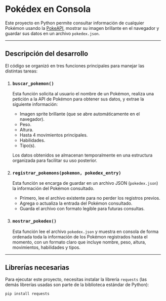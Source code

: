 # Pokédex en Consola

Este proyecto en Python permite consultar información de cualquier Pokémon usando la [PokeAPI](https://pokeapi.co/), mostrar su imagen brillante en el navegador y guardar sus datos en un archivo `pokedex.json`.

---

## Descripción del desarrollo

El código se organizó en tres funciones principales para manejar las distintas tareas:

1. ### `buscar_pokemon()`

   Esta función solicita al usuario el nombre de un Pokémon, realiza una petición a la API de Pokémon para obtener sus datos, y extrae la siguiente información:

   - Imagen sprite brillante (que se abre automáticamente en el navegador).
   - Peso.
   - Altura.
   - Hasta 4 movimientos principales.
   - Habilidades.
   - Tipo(s).

   Los datos obtenidos se almacenan temporalmente en una estructura organizada para facilitar su uso posterior.

2. ### `registrar_pokemons(pokemon, pokedex_entry)`

   Esta función se encarga de guardar en un archivo JSON (`pokedex.json`) la información del Pokémon consultado. 

   - Primero, lee el archivo existente para no perder los registros previos.
   - Agrega o actualiza la entrada del Pokémon consultado.
   - Guarda el archivo con formato legible para futuras consultas.

3. ### `mostrar_pokedex()`

   Esta función lee el archivo `pokedex.json` y muestra en consola de forma ordenada toda la información de los Pokémon registrados hasta el momento, con un formato claro que incluye nombre, peso, altura, movimientos, habilidades y tipos.

---

## Librerías necesarias

Para ejecutar este proyecto, necesitas instalar la librería `requests` (las demás librerías usadas son parte de la biblioteca estándar de Python):

```bash
pip install requests
